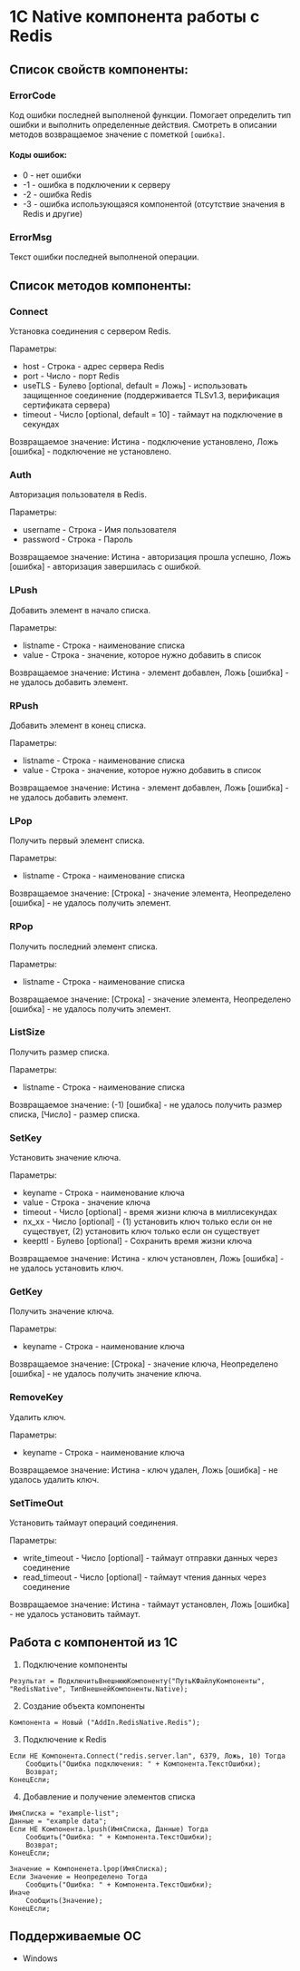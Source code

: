 # 1С Native компонента работы с Redis
## Список свойств компоненты:
### ErrorCode
Код ошибки последней выполненой функции. Помогает определить тип ошибки и выполнить определенные действия.
Смотреть в описании методов возвращаемое значение с пометкой ```[ошибка]```. 
#### Коды ошибок:
- 0 - нет ошибки
- -1 - ошибка в подключении к серверу
- -2 - ошибка Redis
- -3 - ошибка использующаяся компонентой (отсутствие значения в Redis и другие)

### ErrorMsg
Текст ошибки последней выполненой операции.

## Список методов компоненты:
### Connect
Установка соединения с сервером Redis.

Параметры:
- host - Строка - адрес сервера Redis
- port - Число - порт Redis
- useTLS - Булево [optional, default = Ложь] - использовать защищенное соединение (поддерживается TLSv1.3, верификация сертификата сервера)
- timeout - Число [optional, default = 10] - таймаут на подключение в секундах

Возвращаемое значение: Истина - подключение установлено, Ложь [ошибка] - подключение не установлено.

### Auth
Авторизация пользователя в Redis.

Параметры:
- username - Строка - Имя пользователя
- password - Строка - Пароль

Возвращаемое значение: Истина - авторизация прошла успешно, Ложь [ошибка] - авторизация завершилась с ошибкой.

### LPush
Добавить элемент в начало списка.

Параметры:
- listname - Строка - наименование списка
- value - Строка - значение, которое нужно добавить в список

Возвращаемое значение: Истина - элемент добавлен, Ложь [ошибка] - не удалось добавить элемент.

### RPush
Добавить элемент в конец списка.

Параметры:
- listname - Строка - наименование списка
- value - Строка - значение, которое нужно добавить в список

Возвращаемое значение: Истина - элемент добавлен, Ложь [ошибка] - не удалось добавить элемент.

### LPop
Получить первый элемент списка.

Параметры:
- listname - Строка - наименование списка

Возвращаемое значение: [Строка] - значение элемента, Неопределено [ошибка] - не удалось получить элемент.

### RPop
Получить последний элемент списка.

Параметры:
- listname - Строка - наименование списка

Возвращаемое значение: [Строка] - значение элемента, Неопределено [ошибка] - не удалось получить элемент.

### ListSize
Получить размер списка.

Параметры:
- listname - Строка - наименование списка

Возвращаемое значение: (-1) [ошибка] - не удалось получить размер списка, [Число] - размер списка.

### SetKey
Установить значение ключа.

Параметры:
- keyname - Строка - наименование ключа
- value - Строка - значение ключа
- timeout - Число [optional] - время жизни ключа в миллисекундах
- nx_xx - Число [optional] - (1) установить ключ только если он не существует, (2) установить ключ только если он существует
- keepttl - Булево [optional] - Сохранить время жизни ключа

Возвращаемое значение: Истина - ключ установлен, Ложь [ошибка] - не удалось установить ключ.

### GetKey
Получить значение ключа.

Параметры:
- keyname - Строка - наименование ключа

Возвращаемое значение: [Строка] - значение ключа, Неопределено [ошибка] - не удалось получить значение ключа.

### RemoveKey
Удалить ключ.

Параметры:
- keyname - Строка - наименование ключа

Возвращаемое значение: Истина - ключ удален, Ложь [ошибка] - не удалось удалить ключ.

### SetTimeOut
Установить таймаут операций соединения.

Параметры:
- write_timeout - Число [optional] - таймаут отправки данных через соединение
- read_timeout - Число [optional] - таймаут чтения данных через соединение

Возвращаемое значение: Истина - таймаут установлен, Ложь [ошибка] - не удалось установить таймаут.

## Работа с компонентой из 1С
1. Подключение компоненты
```bsl
Результат = ПодключитьВнешнююКомпоненту("ПутьКФайлуКомпоненты", "RedisNative", ТипВнешнейКомпоненты.Native);
```
2. Создание объекта компоненты
```bsl
Компонента = Новый ("AddIn.RedisNative.Redis");
```
3. Подключение к Redis
```bsl
Если НЕ Компонента.Connect("redis.server.lan", 6379, Ложь, 10) Тогда
    Сообщить("Ошибка подключения: " + Компонента.ТекстОшибки);
    Возврат;
КонецЕсли;
```
4. Добавление и получение элементов списка
```bsl
ИмяСписка = "example-list";
Данные = "example data";
Если НЕ Компонента.lpush(ИмяСписка, Данные) Тогда
    Сообщить("Ошибка: " + Компонента.ТекстОшибки);
    Возврат;
КонецЕсли;

Значение = Компоненета.lpop(ИмяСписка);
Если Значение = Неопределено Тогда
    Сообщить("Ошибка: " + Компонента.ТекстОшибки);
Иначе
    Сообщить(Значение);
КонецЕсли;
```

## Поддерживаемые ОС
- Windows